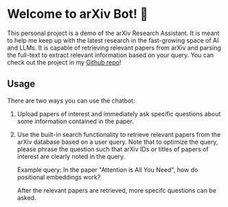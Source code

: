 # Welcome to arXiv Bot! 🤖

This personal project is a demo of the arXiv Research Assistant. It is meant to help me keep up with the latest research in the fast-growing space of AI and LLMs. It is capable of retrieving relevant papers from arXiv and parsing the full-text to extract relevant information based on your query. You can check out the project in my [Github repo](https://github.com/raihanfadhilah/arxiv-chatbot)! 

## Usage
There are two ways you can use the chatbot:

1. Upload papers of interest and immediately ask specific questions about some information contained in the paper.


2. Use the built-in search functionality to retrieve relevant papers from the arXiv database based on a user query. Note that to optimize the query, please phrase the question such that arXiv IDs or titles of papers of interest are clearly noted in the query. 

    Example query: In the paper "Attention is All You Need", how do positional embeddings work?

    After the relevant papers are retrieved, more specifc questions can be asked.
